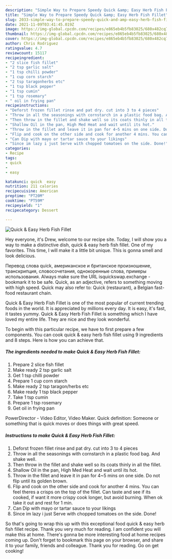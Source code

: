 ```yaml
---
description: "Simple Way to Prepare Speedy Quick &amp; Easy Herb Fish Fillet"
title: "Simple Way to Prepare Speedy Quick &amp; Easy Herb Fish Fillet"
slug: 2033-simple-way-to-prepare-speedy-quick-and-amp-easy-herb-fish-fillet
date: 2021-11-09T03:41:45.019Z
image: https://img-global.cpcdn.com/recipes/e865eb4b5fb83025/680x482cq70/quick-easy-herb-fish-fillet-recipe-main-photo.jpg
thumbnail: https://img-global.cpcdn.com/recipes/e865eb4b5fb83025/680x482cq70/quick-easy-herb-fish-fillet-recipe-main-photo.jpg
cover: https://img-global.cpcdn.com/recipes/e865eb4b5fb83025/680x482cq70/quick-easy-herb-fish-fillet-recipe-main-photo.jpg
author: Chris Rodriguez
ratingvalue: 4.7
reviewcount: 15117
recipeingredient:
- "2 slice fish fillet"
- "2 tsp garlic salt"
- "1 tsp chilli powder"
- "1 cup corn starch"
- "2 tsp taragonherbs etc"
- "1 tsp black pepper"
- "1 tsp cumin"
- "1 tsp rosemary"
- " oil in frying pan"
recipeinstructions:
- "Deforst frozen fillet rinse and pat dry. cut into 3 to 4 pieces"
- "Throw in all the seasonings with cornstarch in a plastic food bag. And shake well."
- "Then throw in the fillet and shake well so its coats thinly in all the fillet."
- "Shallow Oil in the pan, High Med Heat and wait until its hot."
- "Throw in the fillet and leave it in pan for 4~5 mins on one side. Do not flip until its golden brown."
- "Flip and cook on the other side and cook for another 4 mins. You can feel theres a crisps on the top of the fillet. Can taste and see if its cooked, if want it more crispy cook longer, but avoid burning. When ok take it out and rest for 1 min."
- "Can Dip with mayo or tartar sauce to your likings"
- "Since im lazy i just Serve with chopped tomatoes on the side. Done!"
categories:
- Recipe
tags:
- quick
- 
- easy

katakunci: quick  easy 
nutrition: 211 calories
recipecuisine: American
preptime: "PT20M"
cooktime: "PT59M"
recipeyield: "1"
recipecategory: Dessert

---
```



![Quick & Easy Herb Fish Fillet](https://img-global.cpcdn.com/recipes/e865eb4b5fb83025/680x482cq70/quick-easy-herb-fish-fillet-recipe-main-photo.jpg)

Hey everyone, it's Drew, welcome to our recipe site. Today, I will show you a way to make a distinctive dish, quick & easy herb fish fillet. One of my favorites. This time, I will make it a little bit unique. This is gonna smell and look delicious.

Перевод слова quick, американское и британское произношение, транскрипция, словосочетания, однокоренные слова, примеры использования. Always make sure the URL isquickswap.exchange - bookmark it to be safe. Quick, as an adjective, refers to something moving with high speed. Quick may also refer to: Quick (restaurant), a Belgian fast-food restaurant chain.

Quick & Easy Herb Fish Fillet is one of the most popular of current trending foods in the world. It is appreciated by millions every day. It is easy, it's fast, it tastes yummy. Quick & Easy Herb Fish Fillet is something which I have loved my entire life. They are nice and they look wonderful.


To begin with this particular recipe, we have to first prepare a few components. You can cook quick & easy herb fish fillet using 9 ingredients and 8 steps. Here is how you can achieve that.

<!--inarticleads1-->

##### The ingredients needed to make Quick & Easy Herb Fish Fillet:

1. Prepare 2 slice fish fillet
1. Make ready 2 tsp garlic salt
1. Get 1 tsp chilli powder
1. Prepare 1 cup corn starch
1. Make ready 2 tsp taragon/herbs etc
1. Make ready 1 tsp black pepper
1. Take 1 tsp cumin
1. Prepare 1 tsp rosemary
1. Get  oil in frying pan


PowerDirector - Video Editor, Video Maker. Quick definition: Someone or something that is quick moves or does things with great speed. 

<!--inarticleads2-->

##### Instructions to make Quick & Easy Herb Fish Fillet:

1. Deforst frozen fillet rinse and pat dry. cut into 3 to 4 pieces
1. Throw in all the seasonings with cornstarch in a plastic food bag. And shake well.
1. Then throw in the fillet and shake well so its coats thinly in all the fillet.
1. Shallow Oil in the pan, High Med Heat and wait until its hot.
1. Throw in the fillet and leave it in pan for 4~5 mins on one side. Do not flip until its golden brown.
1. Flip and cook on the other side and cook for another 4 mins. You can feel theres a crisps on the top of the fillet. Can taste and see if its cooked, if want it more crispy cook longer, but avoid burning. When ok take it out and rest for 1 min.
1. Can Dip with mayo or tartar sauce to your likings
1. Since im lazy i just Serve with chopped tomatoes on the side. Done!




So that's going to wrap this up with this exceptional food quick & easy herb fish fillet recipe. Thank you very much for reading. I am confident you will make this at home. There's gonna be more interesting food at home recipes coming up. Don't forget to bookmark this page on your browser, and share it to your family, friends and colleague. Thank you for reading. Go on get cooking!
